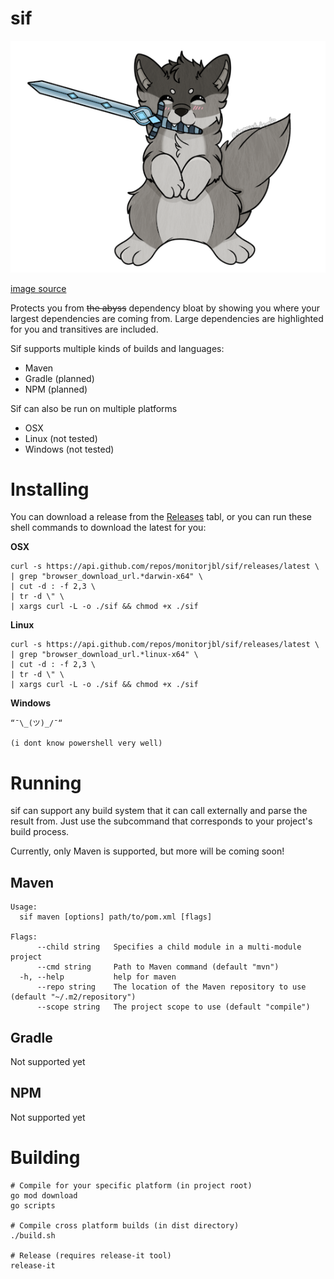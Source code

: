 # sif

![sif](docs/sif.png)

[image source](https://www.deviantart.com/birchwing/art/Crossover-Homebrew-Sif-Dark-Souls-792426892)

Protects you from ~~the abyss~~ dependency bloat by showing you where your largest dependencies are coming from. Large
dependencies are highlighted for you and transitives are included.

Sif supports multiple kinds of builds and languages:

* Maven
* Gradle (planned)
* NPM (planned)

Sif can also be run on multiple platforms

* OSX
* Linux (not tested)
* Windows (not tested)

# Installing

You can download a release from the [Releases]() tabl, or you can run these shell commands to download the latest for
you:

**OSX**

```shell
curl -s https://api.github.com/repos/monitorjbl/sif/releases/latest \
| grep "browser_download_url.*darwin-x64" \
| cut -d : -f 2,3 \
| tr -d \" \
| xargs curl -L -o ./sif && chmod +x ./sif
```

**Linux**

```shell
curl -s https://api.github.com/repos/monitorjbl/sif/releases/latest \
| grep "browser_download_url.*linux-x64" \
| cut -d : -f 2,3 \
| tr -d \" \
| xargs curl -L -o ./sif && chmod +x ./sif
```

**Windows**

```
“¯\_(ツ)_/¯“

(i dont know powershell very well)
```

# Running

sif can support any build system that it can call externally and parse the result from.
Just use the subcommand that corresponds to your project's build process.

Currently, only Maven is supported, but more will be coming soon!

## Maven

```
Usage:
  sif maven [options] path/to/pom.xml [flags]

Flags:
      --child string   Specifies a child module in a multi-module project
      --cmd string     Path to Maven command (default "mvn")
  -h, --help           help for maven
      --repo string    The location of the Maven repository to use (default "~/.m2/repository")
      --scope string   The project scope to use (default "compile")
```

## Gradle

Not supported yet

## NPM

Not supported yet

# Building

```shell
# Compile for your specific platform (in project root)
go mod download
go scripts

# Compile cross platform builds (in dist directory)
./build.sh

# Release (requires release-it tool)
release-it
```